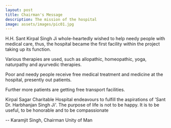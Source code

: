 ```yaml
---
layout: post
title: Chairman's Message
description: The mission of the hospital
image: assets/images/pic01.jpg
---
```


H.H. Sant Kirpal Singh Ji whole-heartedly wished to help needy people with medical care, thus, the hospital became the first facility within the project taking up its function.

Various therapies are used, such as allopathic, homeopathic, yoga, naturpathy and ayurvedic therapies.

Poor and needy people receive free medical treatment and medicine at the hospital, presently out patients.

Further more patients are getting free transport facilities.

Kirpal Sagar Charitable Hospital endeavours to fulfill the aspirations of 'Sant Dr. Harbhanjan Singh Ji'. The purpose of life is not to be happy. It is to be useful, to be honorable and to be compassionate

-- Karamjit Singh, Chairman Unity of Man
